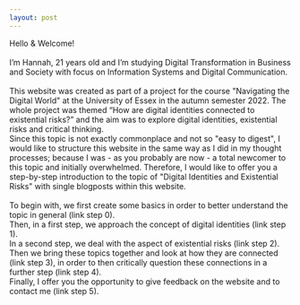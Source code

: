 ```yaml
---
layout: post
---
```

Hello & Welcome!
<br><br>
I’m Hannah, 21 years old and I’m studying Digital Transformation in Business and Society with focus on Information Systems and Digital Communication.
<br>
<br>
This website was created as part of a project for the course "Navigating the Digital World" at the University of Essex in the autumn semester 2022. The whole project was themed “How are digital identities connected to existential risks?” and the aim was to explore digital identities, existential risks and critical thinking.
<br>
Since this topic is not exactly commonplace and not so "easy to digest", I would like to structure this website in the same way as I did in my thought processes; because I was - as you probably are now - a total newcomer to this topic and initially overwhelmed. Therefore, I would like to offer you a step-by-step introduction to the topic of "Digital Identities and Existential Risks" with single blogposts within this website. 
<br><br>
To begin with, we first create some basics in order to better understand the topic in general (link step 0). <br>
Then, in a first step, we approach the concept of digital identities (link step 1). <br>
In a second step, we deal with the aspect of existential risks (link step 2). <br>
Then we bring these topics together and look at how they are connected (link step 3), in order to then critically question these connections in a further step (link step 4). <br>
Finally, I offer you the opportunity to give feedback on the website and to contact me (link step 5). <br>




[jekyll-docs]: http://jekyllrb.com/docs/home
[jekyll-gh]:   https://github.com/jekyll/jekyll
[jekyll-talk]: https://talk.jekyllrb.com/

